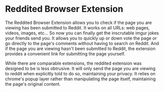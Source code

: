 Reddited Browser Extension
==========================

The Reddited Browser Extension allows you to check if the page you are viewing has been submitted to Reddit. It works on all URLs: web pages, videos, images, etc... So now you can finally get the inscrutable imgur jokes your friends send you. It allows you to quickly up or down vote the page or go directly to the page's comments without having to search on Reddit. And if the page you are viewing hasn't been submitted to Reddit, the extension provides a convenient link for submitting the page yourself.  

While there are comparable extensions, the reddited extension was designed to be is less obtrusive. It will only send the page you are viewing to reddit when explicitly told to do so, maintaining your privacy. It relies on chrome's popup layer rather than manipulating the page itself, maintaining the page's original content.
